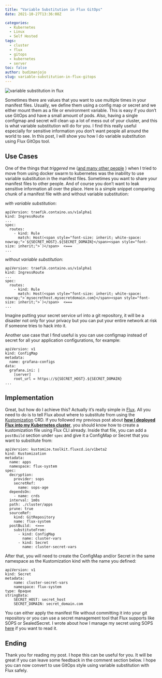 ```yaml
---
title: "Variable Substitution in Flux GitOps"
date: 2021-10-27T13:36:08Z

categories:
  - Kubernetes
  - Linux
  - Self Hosted
tags:
  - cluster
  - flux
  - gitops
  - kubernetes
  - server
toc: false
author: budimanjojo
slug: variable-substitution-in-flux-gitops
---
```

![variable substitution in flux](/images/variable-substitution-in-flux-gitops_1.png)

Sometimes there are values that you want to use multiple times in your manifest files.
Usually, we define them using a config map or secret and we either mount them as a file or environment variable.
This is easy if you don’t use GitOps and have a small amount of pods.
Also, having a single configmap and secret will clean up a lot of mess out of your cluster, and this is what variable substitution will do for you.
I find this really useful especially for sensitive information you don’t want people all around the world to see.
In this post, I will show you how I do variable substitution using Flux GitOps tool.
<!--more-->

## Use Cases

One of the things that *triggered* me ([and many other people](https://github.com/kubernetes/kubernetes/issues/52787) ) when I tried to move from using docker swarm to kubernetes was the inability to use variable substitution in the manifest files.
Sometimes you want to share your manifest files to other people.
And of course you don’t want to leak sensitive information all over the place.
Here is a simple snippet comparing chunk of a manifest file with and without variable substitution:

*with variable substitution*:
```
apiVersion: traefik.containo.us/v1alpha1
kind: IngressRoute
...
spec:
  routes:
    - kind: Rule
      match: Host(<span style="font-size: inherit; white-space: nowrap;">`${SECRET_HOST}.${SECRET_DOMAIN}</span><span style="font-size: inherit;">`)</span>  <===
...
```

*without variable substitution*:
```
apiVersion: traefik.containo.us/v1alpha1
kind: IngressRoute
...
spec:
  routes:
    - kind: Rule
      match: Host(<span style="font-size: inherit; white-space: nowrap;">`mysecrethost.mysecretdomain.com}</span><span style="font-size: inherit;">`)</span>  <===
...
```

Imagine putting your secret service url into a git repository, it will be a disaster not only for your privacy but you can put your entire network at risk if someone tries to hack into it.

Another use case that I find useful is you can use configmap instead of secret for all your application configurations, for example:

```
apiVersion: v1
kind: ConfigMap
metadata:
  name: grafana-configs
data:
  grafana.ini: |
    [server]
    root_url = https://${SECRET_HOST}.${SECRET_DOMAIN}
...
```

## Implementation

Great, but how do I achieve this?
Actually it’s really simple in [Flux](https://fluxcd.io/).
All you need to do is to tell Flux about where to substitute from using the [Kustomization](https://fluxcd.io/docs/components/kustomize/kustomization/) CRD.
If you followed my previous post about [**how I deployed Flux into my Kubernetes cluster**](https://budimanjojo.com/2021/10/20/manage-kubernetes-manifests-using-flux/), you should know how to create a kustomization file using Flux CLI already.
Inside that file, you can add a `postBuild` section under `spec` and give it a ConfigMap or Secret that you want to substitute from:

```
apiVersion: kustomize.toolkit.fluxcd.io/v1beta2
kind: Kustomization
metadata:
  name: apps
  namespace: flux-system
spec:
  decryption:
    provider: sops
    secretRef:
      name: sops-age
  dependsOn:
    - name: crds
  interval: 1m0s
  path: ./cluster/apps
  prune: true
  sourceRef:
    kind: GitRepository
    name: flux-system
  postBuild:  <===
    substituteFrom:
      - kind: ConfigMap
        name: cluster-vars
      - kind: Secret
        name: cluster-secret-vars
```

After that, you will need to create the ConfigMap and/or Secret in the same namespace as the Kustomization kind with the name you defined:

```
apiVersion: v1
kind: Secret
metadata:
    name: cluster-secret-vars
    namespace: flux-system
type: Opaque
stringData:
    SECRET_HOST: secret_host
    SECRET_DOMAIN: secret_domain.com
```

You can either apply the manifest file without committing it into your git repository or you can use a secret management tool that Flux supports like SOPS or SealedSecret.
I wrote about how I manage my secret using SOPS [here](https://budimanjojo.com/2021/10/23/flux-secret-management-with-sops-age/) if you want to read it.

## Ending

Thank you for reading my post.
I hope this can be useful for you.
It will be great if you can leave some feedback in the comment section below.
I hope you can now convert to use GitOps style using variable substitution with Flux safely.
